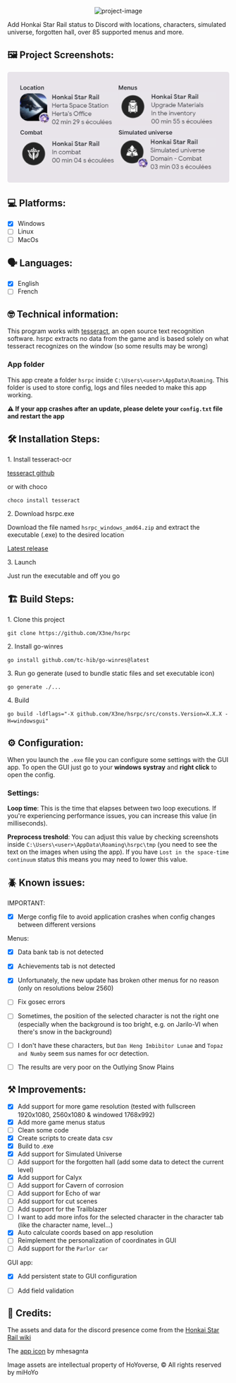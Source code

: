<p align="center"><img src="https://socialify.git.ci/X3ne/hsrpc/image?description=1&font=Inter&language=1&logo=https%3A%2F%2Fgithub.com%2FX3ne%2Fhsrpc%2Fblob%2Fmain%2Fassets%2Ficon.png%3Fraw%3Dtrue&name=1&owner=1&stargazers=1&theme=Auto" alt="project-image"></p>

<p id="description">Add Honkai Star Rail status to Discord with locations, characters, simulated universe, forgotten hall, over 85 supported menus and more.</p>

<h2>🖼️ Project Screenshots:</h2>

<div align="center">
  <img src="./assets/project_image.png" alt="project-screenshot" width="600"/>
</div>

<h2>💻 Platforms:</h2>

- [x] Windows
- [ ] Linux
- [ ] MacOs

<h2>🗣️ Languages:</h2>

- [x] English
- [ ] French

<h2>🤓 Technical information:</h2>

This program works with [tesseract](https://github.com/tesseract-ocr/tesseract), an open source text recognition software. hsrpc extracts no data from the game and is based solely on what tesseract recognizes on the window (so some results may be wrong)

<h3>App folder</h3>

This app create a folder `hsrpc` inside `C:\Users\<user>\AppData\Roaming`. This folder is used to store config, logs and files needed to make this app working.

**⚠️ If your app crashes after an update, please delete your `config.txt` file and restart the app**

<h2>🛠️ Installation Steps:</h2>

<p>1. Install tesseract-ocr</p>

[tesseract github](https://github.com/tesseract-ocr/tesseract?tab=readme-ov-file#installing-tesseract)

or with choco

```
choco install tesseract
```

<p>2. Download hsrpc.exe</p>

Download the file named `hsrpc_windows_amd64.zip` and extract the executable (.exe) to the desired location

[Latest release](https://github.com/X3ne/hsrpc/releases/latest)

<p>3. Launch</p>

Just run the executable and off you go

<h2>🏗️ Build Steps:</h2>

<p>1. Clone this project</p>

```
git clone https://github.com/X3ne/hsrpc
```

<p>2. Install go-winres</p>

```
go install github.com/tc-hib/go-winres@latest
```

<p>3. Run go generate (used to bundle static files and set executable icon)</p>

```
go generate ./...
```

<p>4. Build</p>

```
go build -ldflags="-X github.com/X3ne/hsrpc/src/consts.Version=X.X.X -H=windowsgui"
```

<h2>⚙️ Configuration:</h2>

When you launch the `.exe` file you can configure some settings with the GUI app. To open the GUI just go to your **windows systray** and **right click** to open the config.

<h3>Settings:</h3>

**Loop time**: This is the time that elapses between two loop executions. If you're experiencing performance issues, you can increase this value (in milliseconds).

**Preprocess treshold**: You can adjust this value by checking screenshots inside `C:\Users\<user>\AppData\Roaming\hsrpc\tmp` (you need to see the text on the images when using the app). If you have `Lost in the space-time continuum` status this means you may need to lower this value.

<h2>🪲 Known issues:</h2>

IMPORTANT:
- [x] Merge config file to avoid application crashes when config changes between different versions

Menus:
- [x] Data bank tab is not detected
- [x] Achievements tab is not detected
- [x] Unfortunately, the new update has broken other menus for no reason (only on resolutions below 2560)

- [ ] Fix gosec errors
- [ ] Sometimes, the position of the selected character is not the right one (especially when the background is too bright, e.g. on Jarilo-VI when there's snow in the background)
- [ ] I don't have these characters, but `Dan Heng Imbibitor Lunae` and `Topaz and Numby` seem sus names for ocr detection.
- [ ] The results are very poor on the Outlying Snow Plains

<h2>⚒️ Improvements:</h2>

- [x] Add support for more game resolution (tested with fullscreen 1920x1080, 2560x1080 & windowed 1768x992)
- [x] Add more game menus status
- [ ] Clean some code
- [x] Create scripts to create data csv
- [x] Build to .exe
- [x] Add support for Simulated Universe
- [ ] Add support for the forgotten hall (add some data to detect the current level)
- [x] Add support for Calyx
- [ ] Add support for Cavern of corrosion
- [ ] Add support for Echo of war
- [ ] Add support for cut scenes
- [ ] Add support for the Trailblazer
- [ ] I want to add more infos for the selected character in the character tab (like the character name, level...)
- [x] Auto calculate coords based on app resolution
- [ ] Reimplement the personalization of coordinates in GUI
- [ ] Add support for the `Parlor car`

GUI app:
- [x] Add persistent state to GUI configuration
- [ ] Add field validation


<h2>🎨 Credits:</h2>

The assets and data for the discord presence come from the [Honkai Star Rail wiki](https://honkai-star-rail.fandom.com/wiki/Honkai:_Star_Rail_Wiki)

The [app icon](https://www.deviantart.com/mhesagnta/art/Chibi-Silver-Wolf-Honkai-StarRail-Render-965316702) by mhesagnta

Image assets are intellectual property of HoYoverse, © All rights reserved by miHoYo
